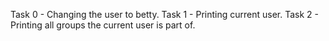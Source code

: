 Task 0 -  Changing the user to betty.
Task 1 - Printing current user.
Task 2 - Printing all groups the current user is part of.
